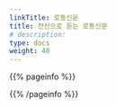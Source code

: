 ```yaml
---
linkTitle: 로동신문
title: 전신으로 듣는 로동신문
# description: 
type: docs
weight: 40
---
```


{{% pageinfo %}}

{{% /pageinfo %}} 